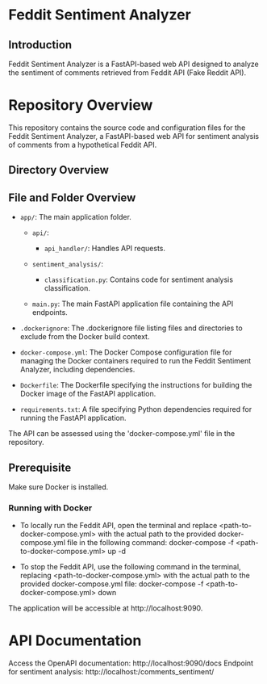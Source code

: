 # Feddit Sentiment Analyzer

## Introduction

Feddit Sentiment Analyzer is a FastAPI-based web API designed to analyze the sentiment of comments retrieved from Feddit API (Fake Reddit API).

# Repository Overview

This repository contains the source code and configuration files for the Feddit Sentiment Analyzer, a FastAPI-based web API for sentiment analysis of comments from a hypothetical Feddit API.

## Directory Overview
## File and Folder Overview


- `app/`: The main application folder.

  - `api/`:

    - `api_handler/`: Handles API requests.

  - `sentiment_analysis/`:

    - `classification.py`: Contains code for sentiment analysis classification.

  - `main.py`: The main FastAPI application file containing the API endpoints.

- `.dockerignore`: The .dockerignore file listing files and directories to exclude from the Docker build context.

- `docker-compose.yml`: The Docker Compose configuration file for managing the Docker containers required to run the Feddit Sentiment Analyzer, including dependencies.

- `Dockerfile`: The Dockerfile specifying the instructions for building the Docker image of the FastAPI application.

- `requirements.txt`: A file specifying Python dependencies required for running the FastAPI application.


The API can be assessed using the 'docker-compose.yml' file in the repository.

## Prerequisite

Make sure Docker is installed.

### Running with Docker

- To locally run the Feddit API, open the terminal and replace <path-to-docker-compose.yml> with the actual path to the provided docker-compose.yml file in the following command:
docker-compose -f <path-to-docker-compose.yml> up -d

- To stop the Feddit API, use the following command in the terminal, replacing <path-to-docker-compose.yml> with the actual path to the provided docker-compose.yml file:
docker-compose -f <path-to-docker-compose.yml> down

The application will be accessible at http://localhost:9090.

# API Documentation
Access the OpenAPI documentation: http://localhost:9090/docs
Endpoint for sentiment analysis: http://localhost:/comments_sentiment/
